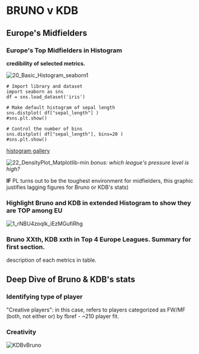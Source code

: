 # BRUNO v KDB

## Europe's Midfielders

### Europe's Top Midfielders in Histogram

**credibility of selected metrics.**

![20_Basic_Histogram_seaborn1](https://user-images.githubusercontent.com/51032518/103175063-9799a080-48aa-11eb-8e78-c9f62cd32b17.png)

```
# Import library and dataset
import seaborn as sns
df = sns.load_dataset('iris')

# Make default histogram of sepal length
sns.distplot( df["sepal_length"] )
#sns.plt.show()

# Control the number of bins
sns.distplot( df["sepal_length"], bins=20 )
#sns.plt.show()
```
[histogram gallery](https://python-graph-gallery.com/20-basic-histogram-seaborn/)

![22_DensityPlot_Matplotlib-min](https://user-images.githubusercontent.com/51032518/103175214-9e74e300-48ab-11eb-916b-b42351019df6.png)
*bonus: which league's pressure level is high?*

**IF** PL turns out to be the toughest environment for midfielders, this graphic justifies lagging figures for Bruno or KDB's stats)

### Highlight Bruno and KDB in extended Histogram to show they are TOP among EU

![1_rNBU4zoqIk_iEzMGufiRhg](https://user-images.githubusercontent.com/51032518/103175265-062b2e00-48ac-11eb-86ea-7d58f26c29f8.png)

### Bruno XXth, KDB xxth in Top 4 Europe Leagues. Summary for first section.

description of each metrics in table.

## Deep Dive of Bruno & KDB's stats

### Identifying type of player

"Creative players": in this case, refers to players categorized as FW/MF (both, not either or) by fbref - ~210 player fit.

### Creativity

![KDBvBruno](https://user-images.githubusercontent.com/51032518/103175315-66ba6b00-48ac-11eb-95c0-a8ce05fc5e17.png)

